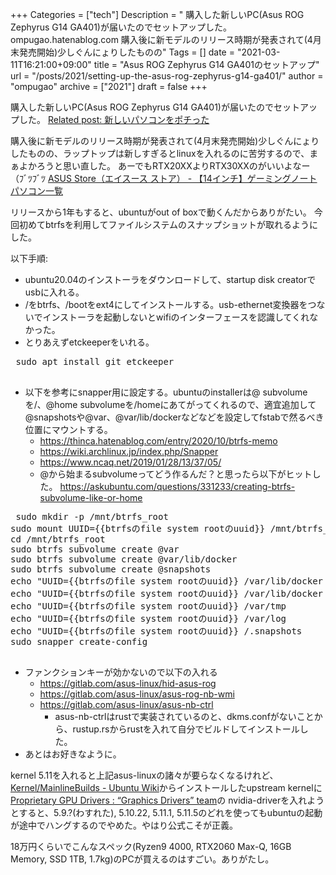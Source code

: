 +++
Categories = ["tech"]
Description = " 購入した新しいPC(Asus ROG Zephyrus G14 GA401)が届いたのでセットアップした。ompugao.hatenablog.com  購入後に新モデルのリリース時期が発表されて(4月末発売開始)少しぐんにょりしたものの"
Tags = []
date = "2021-03-11T16:21:00+09:00"
title = "Asus ROG Zephyrus G14 GA401のセットアップ"
url = "/posts/2021/setting-up-the-asus-rog-zephyrus-g14-ga401/"
author = "ompugao"
archive = ["2021"]
draft = false
+++

<body>
<p>購入した新しいPC(Asus ROG Zephyrus G14 GA401)が届いたのでセットアップした。
<a href="{{% ref path="/posts/2021/bought-a-new-computer/\"%}}">Related post: 新しいパソコンをポチった</a></p>

<p>購入後に新モデルのリリース時期が発表されて(4月末発売開始)少しぐんにょりしたものの、ラップトップは新しすぎるとlinuxを入れるのに苦労するので、まぁよかろうと思い直した。
あーでもRTX20XXよりRTX30XXのがいいよなー（ﾌﾞﾂﾌﾞﾂ
<a href="https://jp.store.asus.com/store/asusjp/ja_JP/list/categoryID.5057114400">ASUS Store（エイスース ストア） - 【14インチ】ゲーミングノートパソコン一覧</a></p>

<p>リリースから1年もすると、ubuntuがout of boxで動くんだからありがたい。
今回初めてbtrfsを利用してファイルシステムのスナップショットが取れるようにした。</p>

<p>以下手順:</p>

<ul>
<li>ubuntu20.04のインストーラをダウンロードして、startup disk creatorでusbに入れる。</li>
<li>/をbtrfs、/bootをext4にしてインストールする。usb-ethernet変換器をつないでインストーラを起動しないとwifiのインターフェースを認識してくれなかった。</li>
<li>とりあえずetckeeperをいれる。</li>
</ul>


<pre class="code lang-sh" data-lang="sh" data-unlink> sudo apt install git etckeeper
 </pre>


<ul>
<li>以下を参考にsnapper用に設定する。ubuntuのinstallerは@ subvolumeを/、@home subvolumeを/homeにあてがってくれるので、適宜追加して@snapshotsや@var、@var/lib/dockerなどなどを設定してfstabで然るべき位置にマウントする。

<ul>
<li><a href="https://thinca.hatenablog.com/entry/2020/10/btrfs-memo">https://thinca.hatenablog.com/entry/2020/10/btrfs-memo</a></li>
<li><a href="https://wiki.archlinux.jp/index.php/Snapper">https://wiki.archlinux.jp/index.php/Snapper</a></li>
<li><a href="https://www.ncaq.net/2019/01/28/13/37/05/">https://www.ncaq.net/2019/01/28/13/37/05/</a></li>
<li>@から始まるsubvolumeってどう作るんだ？と思ったら以下がヒットした。 <a href="https://askubuntu.com/questions/331233/creating-btrfs-subvolume-like-or-home">https://askubuntu.com/questions/331233/creating-btrfs-subvolume-like-or-home</a>
</li>
</ul>
</li>
</ul>


<pre class="code lang-sh" data-lang="sh" data-unlink> sudo mkdir -p /mnt/btrfs_root
sudo mount UUID={{btrfsのfile system rootのuuid}} /mnt/btrfs_root/
cd /mnt/btrfs_root
sudo btrfs subvolume create @var
sudo btrfs subvolume create @var/lib/docker
sudo btrfs subvolume create @snapshots
echo "UUID={{btrfsのfile system rootのuuid}} /var/lib/docker           btrfs   defaults,subvol=@var/lib/docker 0       2" |sudo tee &gt;&gt; /etc/fstab
echo "UUID={{btrfsのfile system rootのuuid}} /var/lib/docker           btrfs   defaults,subvol=@var/lib/docker 0       2"|sudo tee &gt;&gt; /etc/fstab
echo "UUID={{btrfsのfile system rootのuuid}} /var/tmp           btrfs   defaults,subvol=@var/tmp 0       2"|sudo tee &gt;&gt; /etc/fstab
echo "UUID={{btrfsのfile system rootのuuid}} /var/log           btrfs   defaults,subvol=@var/log 0       2"|sudo tee &gt;&gt; /etc/fstab
echo "UUID={{btrfsのfile system rootのuuid}} /.snapshots           btrfs   defaults,subvol=@snapshots 0       2"|sudo tee &gt;&gt; /etc/fstab
sudo snapper create-config
 </pre>


<ul>
<li>ファンクションキーが効かないので以下の入れる

<ul>
<li><a href="https://gitlab.com/asus-linux/hid-asus-rog">https://gitlab.com/asus-linux/hid-asus-rog</a></li>
<li><a href="https://gitlab.com/asus-linux/asus-rog-nb-wmi">https://gitlab.com/asus-linux/asus-rog-nb-wmi</a></li>
<li>
<a href="https://gitlab.com/asus-linux/asus-nb-ctrl">https://gitlab.com/asus-linux/asus-nb-ctrl</a>

<ul>
<li>
asus-nb-ctrlはrustで実装されているのと、dkms.confがないことから、rustup.rsからrustを入れて自分でビルドしてインストールした。</li>
</ul>
</li>
</ul>
</li>
<li>あとはお好きなように。</li>
</ul>


<p>kernel 5.11を入れると上記asus-linuxの諸々が要らなくなるけれど、
<a href="https://wiki.ubuntu.com/Kernel/MainlineBuilds">Kernel/MainlineBuilds - Ubuntu Wiki</a>からインストールしたupstream kernelに
<a href="https://launchpad.net/~graphics-drivers/+archive/ubuntu/ppa">Proprietary GPU Drivers : “Graphics Drivers” team</a>の nvidia-driverを入れようとすると、5.9.?(わすれた), 5.10.22, 5.11.1, 5.11.5のどれを使ってもubuntuの起動が途中でハングするのでやめた。やはり公式こそが正義。</p>

<p>18万円くらいでこんなスペック(Ryzen9 4000, RTX2060 Max-Q, 16GB Memory, SSD 1TB, 1.7kg)のPCが買えるのはすごい。ありがたし。</p>
</body>
